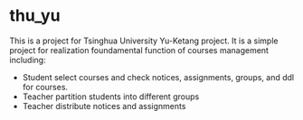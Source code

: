 # thu_yu
This is a project for Tsinghua University Yu-Ketang project. It is a simple project for realization foundamental function of courses management including:
+ Student select courses and check notices, assignments, groups, and ddl for courses.
+ Teacher partition students into different groups
+ Teacher distribute notices and assignments
